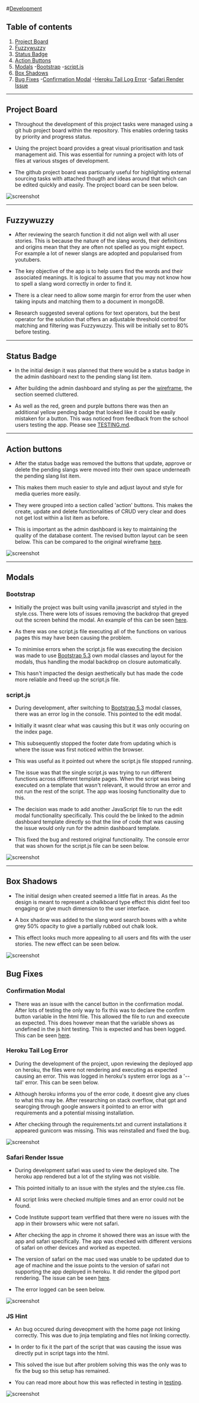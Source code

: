#[Development](#development)

## Table of contents
1. [Project Board](##project-board)
2. [Fuzzywuzzy](#fuzzywuzzy)
3. [Status Badge](#status-badge)
4. [Action Buttons](#action-buttons)
5. [Modals](#modals)
        -[Bootstrap](#bootstrap)
        -[script.js](#scriptjs)
6. [Box Shadows](#box-shadows)
7. [Bug Fixes](#bug-fixes)
        -[Confirmation Modal](#confirmation-modal)
        -[Heroku Tail Log Error](#heroku-tail-log-error)
        -[Safari Render Issue](#safari-render-issue)
------

## Project Board

* Throughout the development of this project tasks were managed using a git hub project board within the repository. This enables ordering tasks by priority and progress status.<br>

* Using the project board provides a great visual prioritisation and task management aid. This was essential for running a project with lots of files at various stsges of development.<br>

* The github project board was particuarly useful for highlighting external sourcing tasks with attached thougth and ideas around that which can be edited quickly and easily. The project board can be seen below.<br>

![screenshot](documents/development/github_project_1.png)

------

## Fuzzywuzzy

* After reviewing the search function it did not align well with all user stories. This is because the nature of the slang words, their definitions and origins mean that they are often not spelled as you might expect. For example a lot of newer slangs are adopted and popularised from youtubers.<br>

* The key objective of the app is to help users find the words and their associated meanings. It is logical to assume that you may not know how to spell a slang word correctly in order to find it.<br>

* There is a clear need to allow some margin for error from the user when taking inputs and matching them to a document in mongoDB.<br> 

* Research suggested several options for text operators, but the best operator for the solution that offers an adjustable threshold control for matching and filtering was Fuzzywuzzy. This will be initially set to 80% before testing.<br>

------

## Status Badge

* In the initial design it was planned that there would be a status badge in the admin dashboard next to the pending slang list item.<br>

* After building the admin dashboard and styling as per the [wireframe](documents/wireframes/mobile_admin.png), the section seemed cluttered.<br>

* As well as the red, green and purple buttons there was then an additional yellow pending badge that looked like it could be easily mistaken for a button. This was noticed from feedback from the school users testing the app. Please see [TESTING.md](TESTING.md).<br>

------

## Action buttons

* After the status badge was removed the buttons that update, approve or delete the pending slangs were moved into their own space underneath the pending slang list item.<br>

* This makes them much easier to style and adjust layout and style for media queries more easily.<br>

* They were grouped into a section called 'action' buttons. This makes the create, update and delete functionalities of CRUD very clear and does not get lost within a list item as before.<br>

* This is important as the admin dashboard is key to maintaining the quality of the database content. The revised button layout can be seen below. This can be compared to the original wireframe [here](documents/wireframes/mobile_admin.png).<br>

![screenshot](documents/development/action_buttons.png)

------

## Modals

### Bootstrap

* Initially the project was built using vanilla javascript and styled in the style.css. There were lots of issues removing the backdrop that greyed out the screen behind the modal. An example of this can be seen [here](documents/development/backdrop_fix.png).<br>

* As there was one script.js file executing all of the functions on various pages this may have been causing the problem.<br>

* To minimise errors when the script.js file was executing the decision was made to use [Bootstrap 5.3](https://getbootstrap.com/) own modal classes and layout for the modals, thus handling the modal backdrop on closure automatically.<br>

* This hasn't impacted the design aesthetically but has made the code more reliable and freed up the script.js file.<br>

### script.js

* During development, after switching to [Bootstrap 5.3](https://getbootstrap.com/) modal classes, there was an error log in the console. This pointed to the edit modal.<br>

* Initially it wasnt clear what was causing this but it was only occuring on the index page.<br>

* This subsequently stopped the footer date from updating which is where the issue was first noticed within the browser.<br>

* This was useful as it pointed out where the script.js file stopped running. <br>

* The issue was that the single script.js was trying to run different functions across different template pages. When the script was being executed on a template that wasn't relevant, it would throw an error and not run the rest of the script. The app was loosing functionality due to this.<br>

* The decision was made to add another JavaScript file to run the edit modal functionality specifically. This could the be linked to the admin dashboard template directly so that the line of code that was causing the issue would only run for the admin dashboard template.<br>

* This fixed the bug and restored original functionality. The console error that was shown for the script.js file can be seen below.<br>

![screenshot](documents/development/edit_modal_bugfix.png)

------

## Box Shadows

* The initial design when created seemed a little flat in areas. As the design is meant to represent a chalkboard type effect this didnt feel too engaging or give much dimension to the user interface.<br>

* A box shadow was added to the slang word search boxes with a white grey 50% opacity to give a partially rubbed out chalk look.<br>

* This effect looks much more appealing to all users and fits with the user stories. The new effect can be seen below.

![screenshot](documents/development/box_shadow.png)

## Bug Fixes

### Confirmation Modal

* There was an issue with the cancel button in the confirmation modal. After lots of testing the only way to fix this was to declare the confirm button variable in the html file. This allowed the file to run and exeecute as expected. This does however mean that the variable shows as undefined in the js hint testing. This is expected and has been logged. This can be seen [here](documents/testing/jshint_testing.png).<br>

### Heroku Tail Log Error

* During the development of the project, upon reviewing the deployed app on heroku, the files were not rendering and executing as expected causing an error. This was logged in heroku's system error logs as a '--tail' error. This can be seen below.<br>

* Although heroku informs you of the error code, it doesnt give any clues to what this may be. After researching on stack overflow, chat gpt and searcging through google answers it pointed to an error with requirements and a potential missing installation.<br>

* After checking through the requirements.txt and current installations it appeared gunicorn was missing. This was reinstalled and fixed the bug.<br>

![screenshot](documents/development/heroku_tail_error.png)

### Safari Render Issue

* During development safari was used to view the deployed site. The heroku app rendered but a lot of the styling was not visible.<br>

* This pointed initially to an issue with the styles and the stylee.css file.<br>

* All script links were checked multiple times and an error could not be found.<br>

* Code Institute support team verfified that there were no issues with the app in their browsers whic were not safari.<br>

* After checking the app in chrome it showed there was an issue with the app and safari specifically. The app was checked with different versions of safari on other devices and worked as expected.<br>

* The version of safari on the mac used was unable to be updated due to age of machine and the issue points to the version of safari not supporting the app deployed in heroku. It did render the gitpod port rendering. The issue can be seen [here](documents/development/safari_render_issue.png).<br>

* The error logged can be seen below.<br>

![screenshot](documents/development/heroku_testing_deployment.png)

### JS Hint

* An bug occured during deveopment with the home page not linking correctly. This was due to jinja templating and files not linking correctly.<br>

* In order to fix it the part of the script that was causing the issue was directly put in script tags into the html.<br>

* This solved the isue but after problem solving this was the only was to fix the bug so this setup has remained.<br>

* You can read more about how this was reflected in testing in [testing](TESTING.md).

![screenshot](documents/development/flask_jinja_bugfix.png)
